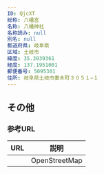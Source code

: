 ```yaml
---
ID: QjcXT
総称: 八幡宮
名称: 八幡神社
名称読み: null
別名: null
都道府県: 岐阜県
区域: 土岐市
緯度: 35.3039361
経度: 137.1951001
郵便番号: 5095301
住所: 岐阜県土岐市妻木町３０５１−１
---
```


## その他

### 参考URL

| URL | 説明          |
| --- | ------------- |
|     | OpenStreetMap |
